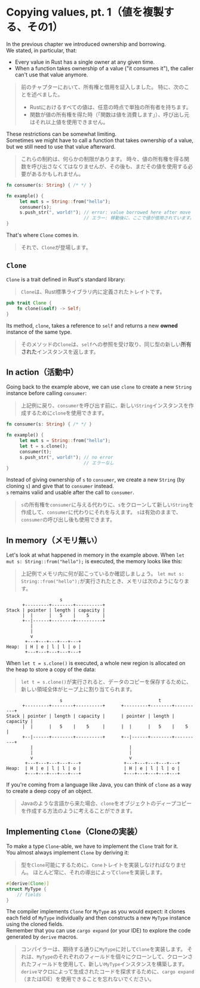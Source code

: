 # Copying values, pt. 1（値を複製する、その1）

In the previous chapter we introduced ownership and borrowing.\
We stated, in particular, that:

- Every value in Rust has a single owner at any given time.
- When a function takes ownership of a value ("it consumes it"), the caller can't use that value anymore.

> 前のチャプターにおいて、所有権と借用を証入しました。
> 特に、次のことを述べました。
>
> - Rustにおけるすべての値は、任意の時点で単独の所有者を持ちます。
> - 関数が値の所有権を得た時（「関数は値を消費します」）、呼び出し元はそれ以上値を使用できません。

These restrictions can be somewhat limiting.\
Sometimes we might have to call a function that takes ownership of a value, but we still need to use
that value afterward.

> これらの制約は、何らかの制限があります。
> 時々、値の所有権を得る関数を呼び出さなくてはなりませんが、その後も、まだその値を使用する必要があるかもしれません。

```rust
fn consumer(s: String) { /* */ }

fn example() {
     let mut s = String::from("hello");
     consumer(s);
     s.push_str(", world!"); // error: value borrowed here after move
                             // エラー: 移動後に、ここで値が借用されています。
}
```

That's where `Clone` comes in.

> それで、`Clone`が登場します。

## `Clone`

`Clone` is a trait defined in Rust's standard library:

> `Clone`は、Rust標準ライブラリ内に定義されたトレイトです。

```rust
pub trait Clone {
    fn clone(&self) -> Self;
}
```

Its method, `clone`, takes a reference to `self` and returns a new **owned** instance of the same type.

> そのメソッドの`Clone`は、`self`への参照を受け取り、同じ型の新しい**所有された**インスタンスを返します。

## In action（活動中）

Going back to the example above, we can use `clone` to create a new `String` instance before calling `consumer`:

> 上記例に戻り、`consumer`を呼び出す前に、新しい`String`インスタンスを作成するために`clone`を使用できます。

```rust
fn consumer(s: String) { /* */ }

fn example() {
     let mut s = String::from("hello");
     let t = s.clone();
     consumer(t);
     s.push_str(", world!"); // no error
                             // エラーなし
}
```

Instead of giving ownership of `s` to `consumer`, we create a new `String` (by cloning `s`) and give
that to `consumer` instead.\
`s` remains valid and usable after the call to `consumer`.

> `s`の所有権を`consumer`に与える代わりに、`s`をクローンして新しい`String`を作成して、`consumer`に代わりにそれを与えます。
> `s`は有効のままで、`consumer`の呼び出し後も使用できます。

## In memory（メモリ無い）

Let's look at what happened in memory in the example above.
When `let mut s: String::from("hello");` is executed, the memory looks like this:

> 上記例でメモリ内に何が起こっているか確認しましょう。
> `let mut s: String::from("hello");`が実行されたとき、メモリは次のようになります。

```text
                    s
      +---------+--------+----------+
Stack | pointer | length | capacity |
      |  |      |   5    |    5     |
      +--|------+--------+----------+
         |
         |
         v
       +---+---+---+---+---+
Heap:  | H | e | l | l | o |
       +---+---+---+---+---+
```

When `let t = s.clone()` is executed, a whole new region is allocated on the heap to store a copy of the data:

> `let t = s.clone()`が実行されると、データのコピーを保存するために、新しい領域全体がヒープ上に割り当てられます。

```text
                    s                                    t
      +---------+--------+----------+      +---------+--------+----------+
Stack | pointer | length | capacity |      | pointer | length | capacity |
      |  |      |   5    |    5     |      |  |      |   5    |    5     |
      +--|------+--------+----------+      +--|------+--------+----------+
         |                                    |
         |                                    |
         v                                    v
       +---+---+---+---+---+                +---+---+---+---+---+
Heap:  | H | e | l | l | o |                | H | e | l | l | o |
       +---+---+---+---+---+                +---+---+---+---+---+
```

If you're coming from a language like Java, you can think of `clone` as a way to create a deep copy of an object.

> Javaのような言語から来た場合、`clone`をオブジェクトのディープコピーを作成する方法のように考えることができます。

## Implementing `Clone`（Cloneの実装）

To make a type `Clone`-able, we have to implement the `Clone` trait for it.\
You almost always implement `Clone` by deriving it:

> 型を`Clone`可能にするために、`Cone`トレイトを実装しなければなりません。
> ほとんど常に、それの導出によって`Clone`を実装します。

```rust
#[derive(Clone)]
struct MyType {
    // fields
}
```

The compiler implements `Clone` for `MyType` as you would expect: it clones each field of `MyType` individually and
then constructs a new `MyType` instance using the cloned fields.\
Remember that you can use `cargo expand` (or your IDE) to explore the code generated by `derive` macros.

> コンパイラーは、期待する通りに`MyType`に対して`Clone`を実装します。
> それは、`MyType`のそれぞれのフィールドを個々にクローンして、クローンされたフィールドを使用して、新しい`MyType`インスタンスを構築します。
> `derive`マクロによって生成されたコードを探求するために、`cargo expand`（またはIDE）を使用できることを忘れないでください。
